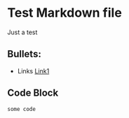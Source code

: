 # Test Markdown file

Just a test

## Bullets:
* Links [Link1](https://example.com)

## Code Block
```
some code
```
